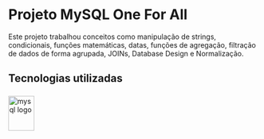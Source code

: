 <h1 align="left">Projeto MySQL One For All</h1>



<p align="left">Este projeto trabalhou conceitos como manipulação de strings, condicionais, funções matemáticas, datas, funções de agregação, filtração de dados de forma agrupada, JOINs, Database Design e Normalização.</p>

###

<h2 align="left">Tecnologias utilizadas</h2>

###

<div align="left">
  <img src="https://cdn.jsdelivr.net/gh/devicons/devicon/icons/mysql/mysql-original.svg" height="70" width="52" alt="mysql logo"  />
</div>

###
